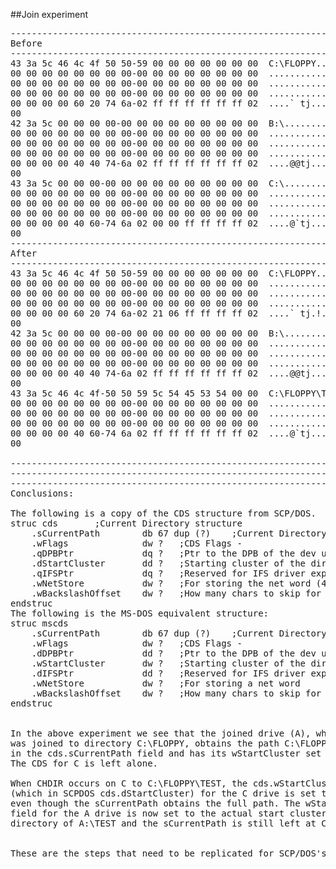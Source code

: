 
##Join experiment
<pre>
-----------------------------------------------------------------
Before
-----------------------------------------------------------------
43 3a 5c 46 4c 4f 50 50-59 00 00 00 00 00 00 00  C:\FLOPPY.......
00 00 00 00 00 00 00 00-00 00 00 00 00 00 00 00  ................
00 00 00 00 00 00 00 00-00 00 00 00 00 00 00 00  ................
00 00 00 00 00 00 00 00-00 00 00 00 00 00 00 00  ................
00 00 00 00 60 20 74 6a-02 ff ff ff ff ff ff 02  ....` tj........
00 
42 3a 5c 00 00 00 00-00 00 00 00 00 00 00 00 00  B:\.............
00 00 00 00 00 00 00 00-00 00 00 00 00 00 00 00  ................
00 00 00 00 00 00 00 00-00 00 00 00 00 00 00 00  ................
00 00 00 00 00 00 00 00-00 00 00 00 00 00 00 00  ................
00 00 00 00 40 40 74-6a 02 ff ff ff ff ff ff 02  ....@@tj........
00 
43 3a 5c 00 00 00-00 00 00 00 00 00 00 00 00 00  C:\.............
00 00 00 00 00 00 00 00-00 00 00 00 00 00 00 00  ................
00 00 00 00 00 00 00 00-00 00 00 00 00 00 00 00  ................
00 00 00 00 00 00 00 00-00 00 00 00 00 00 00 00  ................
00 00 00 00 40 60-74 6a 02 00 00 ff ff ff ff 02  ....@`tj........
00 
-----------------------------------------------------------------
After
-----------------------------------------------------------------
43 3a 5c 46 4c 4f 50 50-59 00 00 00 00 00 00 00  C:\FLOPPY.......
00 00 00 00 00 00 00 00-00 00 00 00 00 00 00 00  ................
00 00 00 00 00 00 00 00-00 00 00 00 00 00 00 00  ................
00 00 00 00 00 00 00 00-00 00 00 00 00 00 00 00  ................
00 00 00 00 60 20 74 6a-02 21 06 ff ff ff ff 02  ....` tj.!......
00 
42 3a 5c 00 00 00 00-00 00 00 00 00 00 00 00 00  B:\.............
00 00 00 00 00 00 00 00-00 00 00 00 00 00 00 00  ................
00 00 00 00 00 00 00 00-00 00 00 00 00 00 00 00  ................
00 00 00 00 00 00 00 00-00 00 00 00 00 00 00 00  ................
00 00 00 00 40 40 74-6a 02 ff ff ff ff ff ff 02  ....@@tj........
00 
43 3a 5c 46 4c 4f-50 50 59 5c 54 45 53 54 00 00  C:\FLOPPY\TEST..
00 00 00 00 00 00 00 00-00 00 00 00 00 00 00 00  ................
00 00 00 00 00 00 00 00-00 00 00 00 00 00 00 00  ................
00 00 00 00 00 00 00 00-00 00 00 00 00 00 00 00  ................
00 00 00 00 40 60-74 6a 02 ff ff ff ff ff ff 02  ....@`tj........
00

-----------------------------------------------------------------
-----------------------------------------------------------------
-----------------------------------------------------------------
Conclusions:

The following is a copy of the CDS structure from SCP/DOS.
struc cds       ;Current Directory structure
    .sCurrentPath        db 67 dup (?)    ;Current Directory Path String
    .wFlags              dw ?   ;CDS Flags - 
    .qDPBPtr             dq ?   ;Ptr to the DPB of the dev using this CDS
    .dStartCluster       dd ?   ;Starting cluster of the directory on disk
    .qIFSPtr             dq ?   ;Reserved for IFS driver expansions
    .wNetStore           dw ?   ;For storing the net word (41h/5F03h)
    .wBackslashOffset    dw ?   ;How many chars to skip for getting the path
endstruc
The following is the MS-DOS equivalent structure:
struc mscds
    .sCurrentPath        db 67 dup (?)    ;Current Directory Path String
    .wFlags              dw ?   ;CDS Flags - 
    .dDPBPtr             dd ?   ;Ptr to the DPB of the dev using this CDS
    .wStartCluster       dw ?   ;Starting cluster of the directory on disk
    .dIFSPtr             dd ?   ;Reserved for IFS driver expansions
    .wNetStore           dw ?   ;For storing a net word
    .wBackslashOffset    dw ?   ;How many chars to skip for getting the path
endstruc


In the above experiment we see that the joined drive (A), which
was joined to directory C:\FLOPPY, obtains the path C:\FLOPPY 
in the cds.sCurrentPath field and has its wStartCluster set to -1.
The CDS for C is left alone.

When CHDIR occurs on C to C:\FLOPPY\TEST, the cds.wStartCluster 
(which in SCPDOS cds.dStartCluster) for the C drive is set to -1,
even though the sCurrentPath obtains the full path. The wStartCluster
field for the A drive is now set to the actual start cluster for the 
directory of A:\TEST and the sCurrentPath is still left at C:\FLOPPY.


These are the steps that need to be replicated for SCP/DOS's JOIN.
</pre>
